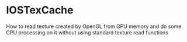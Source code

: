 IOSTexCache
===========

How to read texture created by OpenGL from GPU memory and do some CPU processing on it without using standard texture read functions
